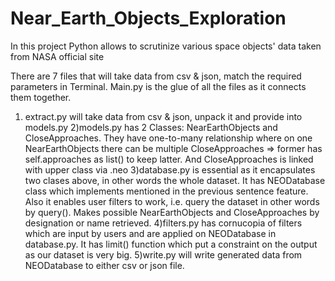 # Near_Earth_Objects_Exploration
In this project Python allows to scrutinize various space objects' data taken from NASA official site

There are 7 files that will take data from csv & json, match the required parameters in Terminal. Main.py is the glue of all the files as it connects them together. 

1) extract.py will take data from csv & json, unpack it and provide into models.py 
2)models.py has 2 Classes: NearEarthObjects and CloseApproaches. They have one-to-many relationship where on one NearEarthObjects
there can be multiple CloseApproaches => former has self.approaches as list() to keep latter. And CloseApproaches is linked with upper class
via .neo
3)database.py is essential as it encapsulates two clases above, in other words the whole dataset. It has NEODatabase class which implements mentioned in the previous sentence feature. Also it enables user filters to work, i.e. query the dataset in other words by query(). Makes possible NearEarthObjects and CloseApproaches by designation or name retrieved. 
4)filters.py has cornucopia of filters which are input by users and are applied on NEODatabase in database.py. It has limit() function which put a constraint on the output as our dataset is very big.
5)write.py will write generated data from NEODatabase to either csv or json file.
